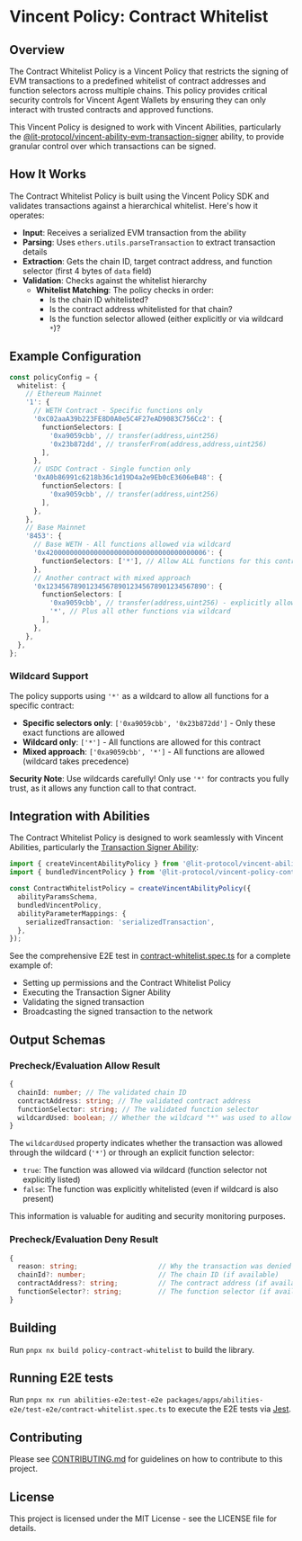 # Vincent Policy: Contract Whitelist

## Overview

The Contract Whitelist Policy is a Vincent Policy that restricts the signing of EVM transactions to a predefined whitelist of contract addresses and function selectors across multiple chains. This policy provides critical security controls for Vincent Agent Wallets by ensuring they can only interact with trusted contracts and approved functions.

This Vincent Policy is designed to work with Vincent Abilities, particularly the [@lit-protocol/vincent-ability-evm-transaction-signer](../ability-evm-transaction-signer/) ability, to provide granular control over which transactions can be signed.

## How It Works

The Contract Whitelist Policy is built using the Vincent Policy SDK and validates transactions against a hierarchical whitelist. Here's how it operates:

- **Input**: Receives a serialized EVM transaction from the ability
- **Parsing**: Uses `ethers.utils.parseTransaction` to extract transaction details
- **Extraction**: Gets the chain ID, target contract address, and function selector (first 4 bytes of `data` field)
- **Validation**: Checks against the whitelist hierarchy
  - **Whitelist Matching**: The policy checks in order:
    - Is the chain ID whitelisted?
    - Is the contract address whitelisted for that chain?
    - Is the function selector allowed (either explicitly or via wildcard `*`)?

## Example Configuration

```typescript
const policyConfig = {
  whitelist: {
    // Ethereum Mainnet
    '1': {
      // WETH Contract - Specific functions only
      '0xC02aaA39b223FE8D0A0e5C4F27eAD9083C756Cc2': {
        functionSelectors: [
          '0xa9059cbb', // transfer(address,uint256)
          '0x23b872dd', // transferFrom(address,address,uint256)
        ],
      },
      // USDC Contract - Single function only
      '0xA0b86991c6218b36c1d19D4a2e9Eb0cE3606eB48': {
        functionSelectors: [
          '0xa9059cbb', // transfer(address,uint256)
        ],
      },
    },
    // Base Mainnet
    '8453': {
      // Base WETH - All functions allowed via wildcard
      '0x4200000000000000000000000000000000000006': {
        functionSelectors: ['*'], // Allow ALL functions for this contract
      },
      // Another contract with mixed approach
      '0x1234567890123456789012345678901234567890': {
        functionSelectors: [
          '0xa9059cbb', // transfer(address,uint256) - explicitly allowed
          '*', // Plus all other functions via wildcard
        ],
      },
    },
  },
};
```

### Wildcard Support

The policy supports using `'*'` as a wildcard to allow all functions for a specific contract:

- **Specific selectors only**: `['0xa9059cbb', '0x23b872dd']` - Only these exact functions are allowed
- **Wildcard only**: `['*']` - All functions are allowed for this contract
- **Mixed approach**: `['0xa9059cbb', '*']` - All functions are allowed (wildcard takes precedence)

**Security Note**: Use wildcards carefully! Only use `'*'` for contracts you fully trust, as it allows any function call to that contract.

## Integration with Abilities

The Contract Whitelist Policy is designed to work seamlessly with Vincent Abilities, particularly the [Transaction Signer Ability](../ability-evm-transaction-signer/README.md):

```typescript
import { createVincentAbilityPolicy } from '@lit-protocol/vincent-ability-sdk';
import { bundledVincentPolicy } from '@lit-protocol/vincent-policy-contract-whitelist';

const ContractWhitelistPolicy = createVincentAbilityPolicy({
  abilityParamsSchema,
  bundledVincentPolicy,
  abilityParameterMappings: {
    serializedTransaction: 'serializedTransaction',
  },
});
```

See the comprehensive E2E test in [contract-whitelist.spec.ts](../abilities-e2e/test-e2e/contract-whitelist.spec.ts) for a complete example of:

- Setting up permissions and the Contract Whitelist Policy
- Executing the Transaction Signer Ability
- Validating the signed transaction
- Broadcasting the signed transaction to the network

## Output Schemas

### Precheck/Evaluation Allow Result

```typescript
{
  chainId: number; // The validated chain ID
  contractAddress: string; // The validated contract address
  functionSelector: string; // The validated function selector
  wildcardUsed: boolean; // Whether the wildcard "*" was used to allow this function
}
```

The `wildcardUsed` property indicates whether the transaction was allowed through the wildcard (`'*'`) or through an explicit function selector:

- `true`: The function was allowed via wildcard (function selector not explicitly listed)
- `false`: The function was explicitly whitelisted (even if wildcard is also present)

This information is valuable for auditing and security monitoring purposes.

### Precheck/Evaluation Deny Result

```typescript
{
  reason: string;                    // Why the transaction was denied
  chainId?: number;                  // The chain ID (if available)
  contractAddress?: string;          // The contract address (if available)
  functionSelector?: string;         // The function selector (if available)
}
```

## Building

Run `pnpx nx build policy-contract-whitelist` to build the library.

## Running E2E tests

Run `pnpx nx run abilities-e2e:test-e2e packages/apps/abilities-e2e/test-e2e/contract-whitelist.spec.ts` to execute the E2E tests via [Jest](https://jestjs.io).

## Contributing

Please see [CONTRIBUTING.md](./CONTRIBUTING.md) for guidelines on how to contribute to this project.

## License

This project is licensed under the MIT License - see the LICENSE file for details.
